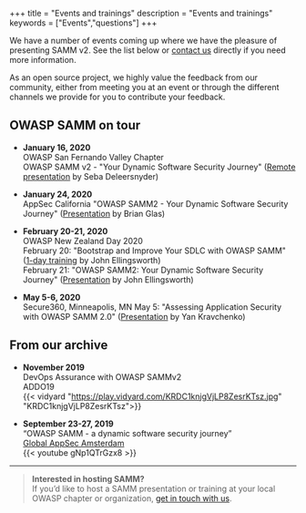 +++
title = "Events and trainings"
description = "Events and trainings"
keywords = ["Events","questions"]
+++

We have a number of events coming up where we have the pleasure of presenting SAMM v2. See the list below or [contact us](/contact/) directly if you need more information.

As an open source project, we highly value the feedback from our community, either from meeting you at an event or through the different channels we provide for you to contribute your feedback.

## OWASP SAMM on tour

* **January 16, 2020**  
  OWASP San Fernando Valley Chapter  
  OWASP SAMM v2 - "Your Dynamic Software Security Journey" ([Remote presentation](https://www.meetup.com/OWASP-San-Fernando-Valley-Chapter/events/266572900/) by Seba Deleersnyder)

* **January 24, 2020**  
    AppSec California
    "OWASP SAMM2 - Your Dynamic Software Security Journey" ([Presentation](https://sched.co/XLvm) by Brian Glas)

* **February 20-21, 2020**  
  OWASP New Zealand Day 2020  
  February 20: "Bootstrap and Improve Your SDLC with OWASP SAMM" ([1-day training](https://www.owasp.org/index.php/OWASP_NZ_Day_2020-Training-Bootstrap_and_Improve_Your_SDLC_with_OWASP_SAMM) by John Ellingsworth)  
  February 21: "OWASP SAMM2: Your Dynamic Software Security Journey" ([Presentation](https://www.owasp.org/index.php/OWASP_New_Zealand_Day_2020#tab=Conference_-_21_February) by John Ellingsworth)

* **May 5-6, 2020**  
    Secure360, Minneapolis, MN 
    May 5: "Assessing Application Security with OWASP SAMM 2.0" ([Presentation](https://secure360.org/session/yan-kravchenko-assessing-application-security-with-owasp-samm-2-0/?conference=11809&date=20200505) by Yan Kravchenko)

## From our archive

* **November 2019**  
  DevOps Assurance with OWASP SAMMv2  
  ADDO19  
  {{< vidyard "https://play.vidyard.com/KRDC1knjgVjLP8ZesrKTsz.jpg" "KRDC1knjgVjLP8ZesrKTsz">}}

* **September 23-27, 2019**  
  “OWASP SAMM - a dynamic software security journey”  
  [Global AppSec Amsterdam](https://ams.globalappsec.org/)  
  {{< youtube gNp1QTrGzx8 >}}

---

> **Interested in hosting SAMM?**  
  If you’d like to host a SAMM presentation or training at your local OWASP chapter or organization, [get in touch with us](mailto:info@owaspsamm.org).
